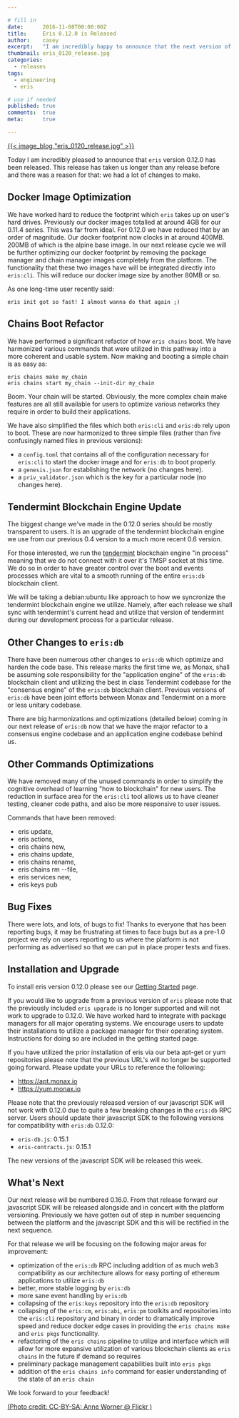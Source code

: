 ```yaml
---

# fill in
date:      2016-11-08T00:00:00Z
title:     Eris 0.12.0 is Released
author:    casey
excerpt:   "I am incredibly happy to announce that the next version of eris is released as of today."
thumbnail: eris_0120_release.jpg
categories:
  - releases
tags:
  - engineering
  - eris

# use if needed
published: true
comments:  true
meta:      true

---
```


[{{< image_blog "eris_0120_release.jpg" >}}](https://www.flickr.com/photos/wefi_official/5797606814/)

Today I am incredibly pleased to announce that `eris` version 0.12.0 has been released. This release has taken us longer than any release before and there was a reason for that: we had a lot of changes to make.

## Docker Image Optimization

We have worked hard to reduce the footprint which `eris` takes up on user's hard drives. Previously our docker images totalled at around 4GB for our 0.11.4 series. This was far from ideal. For 0.12.0 we have reduced that by an order of magnitude. Our docker footprint now clocks in at around 400MB. 200MB of which is the alpine base image. In our next release cycle we will be further optimizing our docker footprint by removing the package manager and chain manager images completely from the platform. The functionality that these two images have will be integrated directly into `eris:cli`. This will reduce our docker image size by another 80MB or so.

As one long-time user recently said:

```irc
eris init got so fast! I almost wanna do that again ;)
```

## Chains Boot Refactor

We have performed a significant refactor of how `eris chains` boot. We have harmonized various commands that were utilized in this pathway into a more coherent and usable system. Now making and booting a simple chain is as easy as:

```
eris chains make my_chain
eris chains start my_chain --init-dir my_chain
```

Boom. Your chain will be started. Obviously, the more complex chain make features are all still available for users to optimize various networks they require in order to build their applications.

We have also simplified the files which both `eris:cli` and `eris:db` rely upon to boot. These are now harmonized to three simple files (rather than five confusingly named files in previous versions):

* a `config.toml` that contains all of the configuration necessary for `eris:cli` to start the docker image and for `eris:db` to boot properly.
* a `genesis.json` for establishing the network (no changes here).
* a `priv_validator.json` which is the key for a particular node (no changes here).

## Tendermint Blockchain Engine Update

The biggest change we've made in the 0.12.0 series should be mostly transparent to users. It is an upgrade of the tendermint blockchain engine we use from our previous 0.4 version to a much more recent 0.6 version.

For those interested, we run the [tendermint](http://tendermint.com) blockchain engine "in process" meaning that we do not connect with it over it's TMSP socket at this time. We do so in order to have greater control over the boot and events processes which are vital to a smooth running of the entire `eris:db` blockchain client.

We will be taking a debian:ubuntu like approach to how we syncronize the tendermint blockchain engine we utilize. Namely, after each release we shall sync with tendermint's current head and utilize that version of tendermint during our development process for a particular release.

## Other Changes to `eris:db`

There have been numerous other changes to `eris:db` which optimize and harden the code base. This release marks the first time we, as Monax, shall be assuming sole responsibility for the "application engine" of the `eris:db` blockchain client and utilizing the best in class Tendermint codebase for the "consensus engine" of the `eris:db` blockchain client. Previous versions of `eris:db` have been joint efforts between Monax and Tendermint on a more or less unitary codebase.

There are big harmonizations and optimizations (detailed below) coming in our next release of `eris:db` now that we have the major refactor to a consensus engine codebase and an application engine codebase behind us.

## Other Commands Optimizations

We have removed many of the unused commands in order to simplify the cognitive overhead of learning "how to blockchain" for new users. The reduction in surface area for the `eris:cli` tool allows us to have cleaner testing, cleaner code paths, and also be more responsive to user issues.

Commands that have been removed:

* eris update,
* eris actions,
* eris chains new,
* eris chains update,
* eris chains rename,
* eris chains rm --file,
* eris services new,
* eris keys pub

## Bug Fixes

There were lots, and lots, of bugs to fix! Thanks to everyone that has been reporting bugs, it may be frustrating at times to face bugs but as a pre-1.0 project we rely on users reporting to us where the platform is not performing as advertised so that we can put in place proper tests and fixes.

## Installation and Upgrade

To install eris version 0.12.0 please see our [Getting Started](/docs/tutorials/getting-started/) page.

If you would like to upgrade from a previous version of `eris` please note that the previously included `eris upgrade` is no longer supported and will not work to upgrade to 0.12.0. We have worked hard to integrate with package managers for all major operating systems. We encourage users to update their installations to utilize a package manager for their operating system. Instructions for doing so are included in the getting started page.

If you have utilized the prior installation of eris via our beta apt-get or yum repositories please note that the previous URL's will no longer be supported going forward. Please update your URLs to reference the following:

* https://apt.monax.io
* https://yum.monax.io

Please note that the previously released version of our javascript SDK will not work with 0.12.0 due to quite a few breaking changes in the `eris:db` RPC server. Users should update their javascript SDK to the following versions for compatibility with `eris:db` 0.12.0:

* `eris-db.js`: 0.15.1
* `eris-contracts.js`: 0.15.1

The new versions of the javascript SDK will be released this week.

## What's Next

Our next release will be numbered 0.16.0. From that release forward our javascript SDK will be released alongside and in concert with the platform versioning. Previously we have gotten out of step in number sequencing between the platform and the javascript SDK and this will be rectified in the next sequence.

For that release we will be focusing on the following major areas for improvement:

* optimization of the `eris:db` RPC including addition of as much web3 compatibility as our architecture allows for easy porting of ethereum applications to utilize `eris:db`
* better, more stable logging by `eris:db`
* more sane event handling by `eris:db`
* collapsing of the `eris:keys` repository into the `eris:db` repository
* collapsing of the `eris:cm`, `eris:abi`, `eris:pm` toolkits and repositories into the `eris:cli` repository and binary in order to dramatically improve speed and reduce docker edge cases in providing the `eris chains make` and `eris pkgs` functionality.
* refactoring of the `eris chains` pipeline to utilize and interface which will allow for more expansive utilization of various blockchain clients as `eris chains` in the future if demand so requires
* preliminary package management capabilities built into `eris pkgs`
* addition of the `eris chains info` command for easier understanding of the state of an `eris chain`

We look forward to your feedback!

[(Photo credit: CC-BY-SA: Anne Worner @ Flickr )](https://www.flickr.com/photos/wefi_official/)
